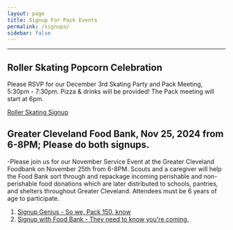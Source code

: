```yaml
---
layout: page
title: Signup For Pack Events
permalink: /signups/
sidebar: false
---
```


************
## Roller Skating Popcorn Celebration   
Please RSVP for our December 3rd Skating Party and Pack Meeting, 5:30pm - 7:30pm.  Pizza & drinks will be provided!
The Pack meeting will start at 6pm.

[Roller Skating Signup](https://www.signupgenius.com/go/10C0B45AEAE22A6F5C07-53218027-pack)

<!--

-->


## Greater Cleveland Food Bank, Nov 25, 2024 from 6-8PM; Please do both signups.  
  -Please join us for our November Service Event at the Greater Cleveland Foodbank on November 25th from 6-8PM. Scouts and a caregiver will help the Food Bank sort through and repackage incoming perishable and non-perishable food donations which are later distributed to schools, pantries, and shelters throughout Greater Cleveland. Attendees must be 6 years of age to participate.
  
1. [Signup Genius - So we, Pack 150, know](https://www.signupgenius.com/go/10C0B45AEAE22A6F5C07-51484916-greater)
2. [Signup with Food Bank - They need to know you're coming.](https://cerv.is/0136gjg393f)

<!--


There are no currently open signups.

 [Cub Haunted, Oct 4-6, 2024](https://www.signupgenius.com/go/10C0B45AEAE22A6F5C07-50492552-cubhaunted)
Join us at Cub Haunted for a spooky fun time!
-->
<!--
[Last year's flyer.](./assets/files/Cub_Haunted_2023.pdf)
<!--
## [Roller Skating Popcorn Celebration](https://pack-150-roller-skating-popcorn-celebration-2022.cheddarup.com)
Please RSVP for our December 6th Skating Party and Pack Meeting.
-->

<!--
## [Climbing at Kendall Cliffs](https://2024-jan-20-rock-climbing-at-kendall-cliffs.cheddarup.com)
Click the above link and add one _Registered Scout Attendee_ for each Cub Scout or leader in your family. Don't forget the waiver!
-->

<!--
## [2023 Blue and Gold](https://pack150-blue-gold-banquet-2023.cheddarup.com)
Click the above link and add one attendee for each member of your family.
-->
<!--
## [Pay 2023 Pack Dues](https://pack-150-registration-for-2023.cheddarup.com)
Click the above link and add one _Scout Registration_ for each Cub Scout in your family. Make sure to fill in the correct answers when prompted.
-->
<!--
## [USS Little Rock - April 2023](https://pack-150-uss-little-rock-spring-2023.cheddarup.com)
Click the above link and add for each Cub Scout, Adult, and Sibling in your family. 
-->


